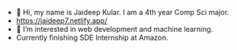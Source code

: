 - 👋 Hi, my name is Jaideep Kular. I am a 4th year Comp Sci major.
- https://jaideep7.netlify.app/
- 👀 I’m interested in web development and machine learning.
- Currently finishing SDE Internship at Amazon.


<!---
jaideep-77/jaideep-77 is a ✨ special ✨ repository because its `README.md` (this file) appears on your GitHub profile.
You can click the Preview link to take a look at your changes.
--->
